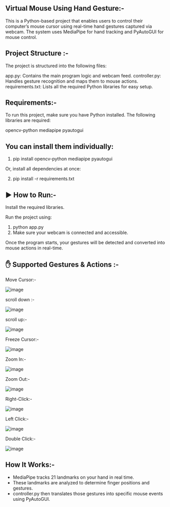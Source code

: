 Virtual Mouse Using Hand Gesture:-
---------------------------------

This is a Python-based project that enables users to control their computer’s mouse cursor using real-time hand gestures captured via webcam. The system uses MediaPipe for hand tracking and PyAutoGUI for mouse control.

Project Structure :-
------------------

The project is structured into the following files:

app.py: Contains the main program logic and webcam feed.
controller.py: Handles gesture recognition and maps them to mouse actions.
requirements.txt: Lists all the required Python libraries for easy setup.

Requirements:-
------------

To run this project, make sure you have Python installed. The following libraries are required:

opencv-python
mediapipe
pyautogui

You can install them individually:
-----------------------------------

1) pip install opencv-python mediapipe pyautogui

Or, install all dependencies at once:

2) pip install -r requirements.txt
   
▶️ How to Run:-
-------------------
Install the required libraries.

Run the project using:

1) python app.py
2) Make sure your webcam is connected and accessible.

Once the program starts, your gestures will be detected and converted into mouse actions in real-time.

✋ Supported Gestures & Actions :-
---------------------------------

Move Cursor:-

![image](https://github.com/user-attachments/assets/30f21e2c-cfb5-4b08-a3bd-db6a1d0085a4)

scroll down :- 

![image](https://github.com/user-attachments/assets/833991fe-7555-4149-99a7-93caf1e632fe)

scroll up:-

![image](https://github.com/user-attachments/assets/9795521b-3d79-422e-bc38-95ff94d4b189)

Freeze Cursor:-

![image](https://github.com/user-attachments/assets/49b147e8-3d8a-4933-85f9-d0e750662a0f)

Zoom In:-

![image](https://github.com/user-attachments/assets/705c0c9d-474e-43f6-8e1e-56198d2f714b)

Zoom Out:-

![image](https://github.com/user-attachments/assets/62582bda-732b-41ae-b539-d0002af7aced)

Right-Click:-

![image](https://github.com/user-attachments/assets/82e151e3-d470-4c58-a026-abf2bbde03e8)

Left Click:-

![image](https://github.com/user-attachments/assets/4126bc8b-c2b2-4221-be9e-b2b7b1b7b119)

Double Click:-

![image](https://github.com/user-attachments/assets/afde62f6-918f-4a92-b776-c54797bd7e2f)


How It Works:-
--------------

- MediaPipe tracks 21 landmarks on your hand in real time.
- These landmarks are analyzed to determine finger positions and gestures.
- controller.py then translates those gestures into specific mouse events using PyAutoGUI.



